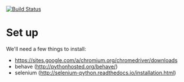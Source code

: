 [![Build Status](https://travis-ci.org/thereShouldBeaLogin/acceptance_tests.svg?branch=master)](https://travis-ci.org/thereShouldBeaLogin/acceptance_tests)

# Set up

We'll need a few things to install:

- https://sites.google.com/a/chromium.org/chromedriver/downloads
- behave (http://pythonhosted.org/behave/)
- selenium (http://selenium-python.readthedocs.io/installation.html)
